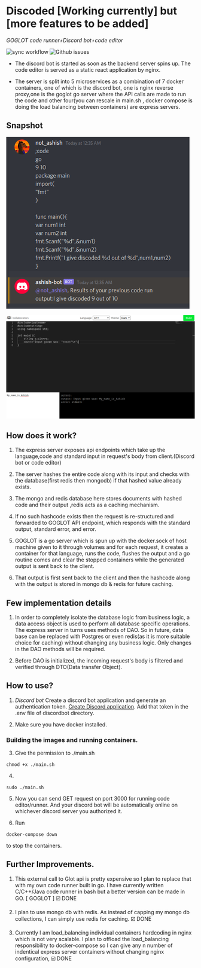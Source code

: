 # **Discoded** [Working currently] but [more features to be added]
*GOGLOT code runner+Discord bot+code editor*

![sync workflow](https://github.com/Revolyssup/discoded/actions/workflows/ci.yml/badge.svg?branch=master)
![Github issues](https://shields.io/github/issues/Revolyssup/discoded)
- The discord bot is started as soon as the backend server spins up. The code editor is served as a static react application by nginx.

- The server is split into 5 microservices as a combination of 7 docker containers, one of which is the discord bot, one is nginx reverse proxy,one is the goglot go server where the API calls are made to run the code and other four(you can rescale in main.sh , docker compose is doing the load balancing between containers) are express servers.
## Snapshot

![If you're seeing this text means somehow my image got renamed or deleted lol](https://github.com/Revolyssup/discoded/blob/master/demo.png?raw=true)

![If you're seeing this text means somehow my image got renamed or deleted lol](https://github.com/Revolyssup/discoded/blob/master/demo2.png?raw=true)

## How does it work?

1. The express server exposes api endpoints which take up the language,code and standard input in request's body from client.(Discord bot or code editor)

2. The server hashes the entire code along with its input and checks with the database(first redis then mongodb) if that hashed value already exists.

3. The mongo and redis database here stores documents with hashed code and their output ,redis acts as a caching mechanism.

4. If no such hashcode exists then the request is re-structured and forwarded to GOGLOT API endpoint, which responds with the standard output, standard error, and error.

5. GOGLOT is a go server which is spun up with the docker.sock of host machine given to it through volumes and for each request,
it creates a container for that language, runs the code, flushes the output and a go routine comes and clear the stopped containers while the generated output is sent back to the client. 


6. That output is first sent back to the client and then the hashcode along with the output is stored in mongo db & redis for future caching.


## Few implementation details

1. In order to completely isolate the database logic from business logic, a data access object is used to perform all database specific operations. The express server in turns uses methods of DAO. So in future, data base can be replaced with Postgres or even redis(as it is more suitable choice for caching) without changing any business logic. Only changes in the DAO methods will be required.

2. Before DAO is initialized, the incoming request's body is filtered and verified through DTO(Data transfer Object).


## How to use?

1. *Discord bot* Create a discord bot application and generate an authentication token. [Create Discord application](https://discord.com/developers/applications). Add that token in the .env file of discordbot directory.


2.  Make sure you have docker installed.

### Building the images and running containers.
3. Give the permission to ./main.sh
```
chmod +x ./main.sh
```

4. 
```
sudo ./main.sh
```
5. Now you can send GET request on port 3000 for running code editor/runner. And your discord bot will be automatically online on whichever discord server you authorized it.

6. Run 
```
docker-compose down
```
to stop the containers. 
## Further Improvements.

1. This external call to Glot api is pretty expensive so I plan to replace that with my own code runner built in go. I have currently written C/C++/Java code runner in bash but a better version can be made in GO. [ GOGLOT ] :ballot_box_with_check: DONE


2. I plan to use mongo db with redis. As instead of capping my mongo db collections, I can simply use redis for caching. :ballot_box_with_check: DONE


3. Currently I am load_balancing individual containers hardcoding in nginx which is not very scalable. I plan to offload the load_balancing responsibility to docker-compose so I can give any n number of indentical express server containers without changing nginx configuration, :ballot_box_with_check: DONE

